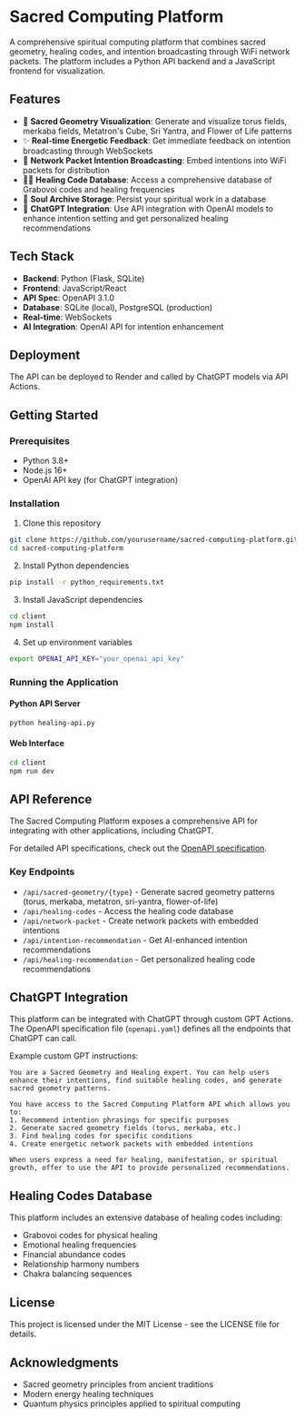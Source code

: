 # Sacred Computing Platform

A comprehensive spiritual computing platform that combines sacred geometry, healing codes, and intention broadcasting through WiFi network packets. The platform includes a Python API backend and a JavaScript frontend for visualization.

## Features

- 🔮 **Sacred Geometry Visualization**: Generate and visualize torus fields, merkaba fields, Metatron's Cube, Sri Yantra, and Flower of Life patterns
- ✨ **Real-time Energetic Feedback**: Get immediate feedback on intention broadcasting through WebSockets
- 📡 **Network Packet Intention Broadcasting**: Embed intentions into WiFi packets for distribution
- 🧘‍♀️ **Healing Code Database**: Access a comprehensive database of Grabovoi codes and healing frequencies
- 💾 **Soul Archive Storage**: Persist your spiritual work in a database
- 🤖 **ChatGPT Integration**: Use API integration with OpenAI models to enhance intention setting and get personalized healing recommendations

## Tech Stack

- **Backend**: Python (Flask, SQLite)
- **Frontend**: JavaScript/React
- **API Spec**: OpenAPI 3.1.0
- **Database**: SQLite (local), PostgreSQL (production)
- **Real-time**: WebSockets
- **AI Integration**: OpenAI API for intention enhancement

## Deployment

The API can be deployed to Render and called by ChatGPT models via API Actions.

## Getting Started

### Prerequisites

- Python 3.8+
- Node.js 16+
- OpenAI API key (for ChatGPT integration)

### Installation

1. Clone this repository
```bash
git clone https://github.com/yourusername/sacred-computing-platform.git
cd sacred-computing-platform
```

2. Install Python dependencies
```bash
pip install -r python_requirements.txt
```

3. Install JavaScript dependencies
```bash
cd client
npm install
```

4. Set up environment variables
```bash
export OPENAI_API_KEY="your_openai_api_key"
```

### Running the Application

#### Python API Server
```bash
python healing-api.py
```

#### Web Interface
```bash
cd client
npm run dev
```

## API Reference

The Sacred Computing Platform exposes a comprehensive API for integrating with other applications, including ChatGPT.

For detailed API specifications, check out the [OpenAPI specification](openapi.yaml).

### Key Endpoints

- `/api/sacred-geometry/{type}` - Generate sacred geometry patterns (torus, merkaba, metatron, sri-yantra, flower-of-life)
- `/api/healing-codes` - Access the healing code database
- `/api/network-packet` - Create network packets with embedded intentions
- `/api/intention-recommendation` - Get AI-enhanced intention recommendations
- `/api/healing-recommendation` - Get personalized healing code recommendations

## ChatGPT Integration

This platform can be integrated with ChatGPT through custom GPT Actions. The OpenAPI specification file (`openapi.yaml`) defines all the endpoints that ChatGPT can call.

Example custom GPT instructions:

```
You are a Sacred Geometry and Healing expert. You can help users enhance their intentions, find suitable healing codes, and generate sacred geometry patterns.

You have access to the Sacred Computing Platform API which allows you to:
1. Recommend intention phrasings for specific purposes
2. Generate sacred geometry fields (torus, merkaba, etc.)
3. Find healing codes for specific conditions
4. Create energetic network packets with embedded intentions

When users express a need for healing, manifestation, or spiritual growth, offer to use the API to provide personalized recommendations.
```

## Healing Codes Database

This platform includes an extensive database of healing codes including:

- Grabovoi codes for physical healing
- Emotional healing frequencies
- Financial abundance codes
- Relationship harmony numbers
- Chakra balancing sequences

## License

This project is licensed under the MIT License - see the LICENSE file for details.

## Acknowledgments

- Sacred geometry principles from ancient traditions
- Modern energy healing techniques
- Quantum physics principles applied to spiritual computing